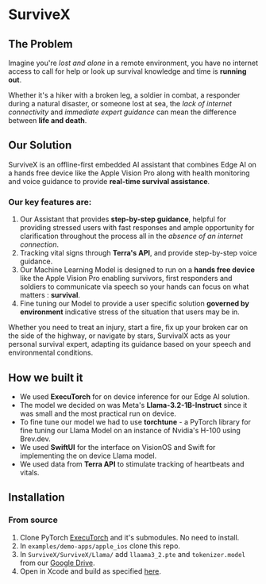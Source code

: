 # SurviveX

## The Problem

Imagine you're _lost and alone_ in a remote environment, you have no internet access to call for help or look up survival knowledge and time is **running out**. 

Whether it's a hiker with a broken leg, a soldier in combat, a responder during a natural disaster, or someone lost at sea, the _lack of internet connectivity_ and _immediate expert guidance_ can mean the difference between **life and death**.

## Our Solution

SurviveX is an offline-first embedded AI assistant that combines Edge AI on a hands free device like the Apple Vision Pro along with health monitoring and voice guidance to provide **real-time survival assistance**. 

### Our key features are:
1. Our Assistant that provides **step-by-step guidance**, helpful for providing stressed users with fast responses and ample opportunity for clarification throughout the process all in the _absence of an internet connection_.
2. Tracking vital signs through **Terra's API**, and provide step-by-step voice guidance. 
3. Our Machine Learning Model is designed to run on a **hands free device** like the Apple Vision Pro enabling survivors, first responders and soldiers to communicate via speech so your hands can focus on what matters : **survival**.
4. Fine tuning our Model to provide a user specific solution **governed by environment** indicative stress of the situation that users may be in. 

Whether you need to treat an injury, start a fire, fix up your broken car on the side of the highway, or navigate by stars, SurvivalX acts as your personal survival expert, adapting its guidance based on your speech and environmental conditions.

## How we built it
- We used **ExecuTorch** for on device inference for our Edge AI solution.
- The model we decided on was Meta's **Llama-3.2-1B-Instruct** since it was small and the most practical run on device.
- To fine tune our model we had to use **torchtune** - a PyTorch library for fine tuning our Llama Model on an instance of Nvidia's H-100 using Brev.dev. 
- We used **SwiftUI** for the interface on VisionOS and Swift for implementing the on device Llama model. 
- We used data from **Terra API** to stimulate tracking of heartbeats and vitals. 

## Installation

### From source

1. Clone PyTorch [ExecuTorch](https://pytorch.org/executorch/main/getting-started-setup) and it's submodules. No need to install.
2. In `examples/demo-apps/apple_ios` clone this repo.
3. In `SurviveX/SurviveX/Llama/` add `llaama3_2.pte` and `tokenizer.model` from our [Google Drive](https://drive.google.com/drive/folders/1fUfmI3E7uDgLrk0CRkHtEo1PfuL4Kqj8?usp=sharing).
4. Open in Xcode and build as specified [here](https://github.com/pytorch/executorch/blob/main/examples/demo-apps/apple_ios/LLaMA/docs/delegates/xnnpack_README.md#configure-the-xcode-project).

